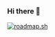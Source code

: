 ### Hi there 👋

[![roadmap.sh](https://api.roadmap.sh/v1-badge/tall/65a9316b0c54812283fdc218?variant=dark)](https://roadmap.sh)
<!--
**1endell/1endell** is a ✨ _special_ ✨ repository because its `README.md` (this file) appears on your GitHub profile.

Here are some ideas to get you started:

- 🔭 I’m currently working on ...
- 🌱 I’m currently learning ...
- 👯 I’m looking to collaborate on ...
- 🤔 I’m looking for help with ...
- 💬 Ask me about ...
- 📫 How to reach me: ...
- 😄 Pronouns: ...
- ⚡ Fun fact: ...
-->
